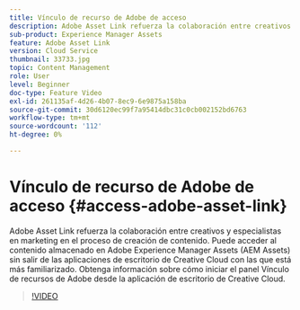 ```yaml
---
title: Vínculo de recurso de Adobe de acceso
description: Adobe Asset Link refuerza la colaboración entre creativos y especialistas en marketing en el proceso de creación de contenido. Puede acceder al contenido almacenado en Adobe Experience Manager Assets (AEM Assets) sin salir de las aplicaciones de escritorio de Creative Cloud con las que está más familiarizado. Obtenga información sobre cómo iniciar el panel Vínculo de recursos de Adobe desde la aplicación de escritorio de Creative Cloud.
sub-product: Experience Manager Assets
feature: Adobe Asset Link
version: Cloud Service
thumbnail: 33733.jpg
topic: Content Management
role: User
level: Beginner
doc-type: Feature Video
exl-id: 261135af-4d26-4b07-8ec9-6e9875a158ba
source-git-commit: 30d6120ec99f7a95414dbc31c0cb002152bd6763
workflow-type: tm+mt
source-wordcount: '112'
ht-degree: 0%

---
```


# Vínculo de recurso de Adobe de acceso {#access-adobe-asset-link}

Adobe Asset Link refuerza la colaboración entre creativos y especialistas en marketing en el proceso de creación de contenido. Puede acceder al contenido almacenado en Adobe Experience Manager Assets (AEM Assets) sin salir de las aplicaciones de escritorio de Creative Cloud con las que está más familiarizado. Obtenga información sobre cómo iniciar el panel Vínculo de recursos de Adobe desde la aplicación de escritorio de Creative Cloud.

>[!VIDEO](https://video.tv.adobe.com/v/33733?quality=12&learn=on)
